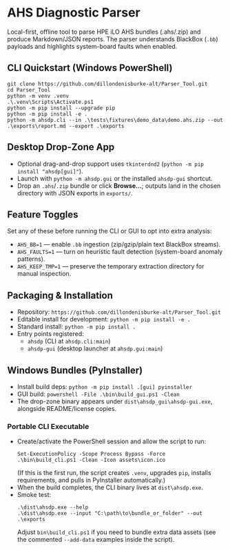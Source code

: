 # AHS Diagnostic Parser

Local-first, offline tool to parse HPE iLO AHS bundles (.ahs/.zip) and produce Markdown/JSON reports.
The parser understands BlackBox (`.bb`) payloads and highlights system-board faults when enabled.

## CLI Quickstart (Windows PowerShell)
```
git clone https://github.com/dillondenisburke-alt/Parser_Tool.git
cd Parser_Tool
python -m venv .venv
.\.venv\Scripts\Activate.ps1
python -m pip install --upgrade pip
python -m pip install -e .
python -m ahsdp.cli --in .\tests\fixtures\demo_data\demo.ahs.zip --out .\exports\report.md --export .\exports
```

## Desktop Drop-Zone App
- Optional drag-and-drop support uses `tkinterdnd2` (`python -m pip install "ahsdp[gui]"`).
- Launch with `python -m ahsdp.gui` or the installed `ahsdp-gui` shortcut.
- Drop an `.ahs`/`.zip` bundle or click **Browse…**; outputs land in the chosen directory with JSON exports in `exports/`.

## Feature Toggles
Set any of these before running the CLI or GUI to opt into extra analysis:
- `AHS_BB=1` — enable `.bb` ingestion (zip/gzip/plain text BlackBox streams).
- `AHS_FAULTS=1` — turn on heuristic fault detection (system-board anomaly patterns).
- `AHS_KEEP_TMP=1` — preserve the temporary extraction directory for manual inspection.

## Packaging & Installation
- Repository: `https://github.com/dillondenisburke-alt/Parser_Tool.git`
- Editable install for development: `python -m pip install -e .`
- Standard install: `python -m pip install .`
- Entry points registered:
  - `ahsdp` (CLI at `ahsdp.cli:main`)
  - `ahsdp-gui` (desktop launcher at `ahsdp.gui:main`)

## Windows Bundles (PyInstaller)
- Install build deps: `python -m pip install .[gui] pyinstaller`
- GUI build: `powershell -File .\bin\build_gui.ps1 -Clean`
- The drop-zone binary appears under `dist\ahsdp_gui\ahsdp-gui.exe`, alongside README/license copies.

### Portable CLI Executable
- Create/activate the PowerShell session and allow the script to run:
  ```
  Set-ExecutionPolicy -Scope Process Bypass -Force
  .\bin\build_cli.ps1 -Clean -Icon assets\icon.ico
  ```
  (If this is the first run, the script creates `.venv`, upgrades `pip`, installs requirements, and pulls in PyInstaller automatically.)
- When the build completes, the CLI binary lives at `dist\ahsdp.exe`.
- Smoke test:
  ```
  .\dist\ahsdp.exe --help
  .\dist\ahsdp.exe --input "C:\path\to\bundle_or_folder" --out .\exports
  ```
  Adjust `bin\build_cli.ps1` if you need to bundle extra data assets (see the commented `--add-data` examples inside the script).
